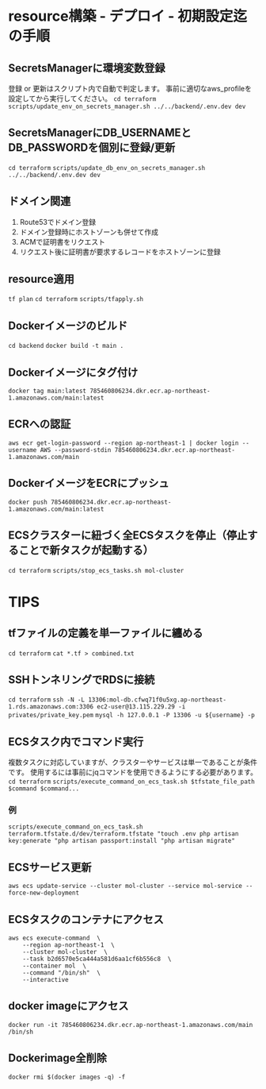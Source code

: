 # resource構築 - デプロイ - 初期設定迄の手順

## SecretsManagerに環境変数登録
登録 or 更新はスクリプト内で自動で判定します。
事前に適切なaws_profileを設定してから実行してください。
`cd terraform`
`scripts/update_env_on_secrets_manager.sh ../../backend/.env.dev dev`

## SecretsManagerにDB_USERNAMEとDB_PASSWORDを個別に登録/更新
`cd terraform`
`scripts/update_db_env_on_secrets_manager.sh ../../backend/.env.dev dev`

## ドメイン関連
1. Route53でドメイン登録
2. ドメイン登録時にホストゾーンも併せて作成
3. ACMで証明書をリクエスト
4. リクエスト後に証明書が要求するレコードをホストゾーンに登録

## resource適用
`tf plan`
`cd terraform`
`scripts/tfapply.sh`

## Dockerイメージのビルド
`cd backend`
`docker build -t main .`

## Dockerイメージにタグ付け
`docker tag main:latest 785460806234.dkr.ecr.ap-northeast-1.amazonaws.com/main:latest`

## ECRへの認証
`aws ecr get-login-password --region ap-northeast-1 | docker login --username AWS --password-stdin 785460806234.dkr.ecr.ap-northeast-1.amazonaws.com/main`

## DockerイメージをECRにプッシュ
`docker push 785460806234.dkr.ecr.ap-northeast-1.amazonaws.com/main:latest`

## ECSクラスターに紐づく全ECSタスクを停止（停止することで新タスクが起動する）
`cd terraform`
`scripts/stop_ecs_tasks.sh mol-cluster`

# TIPS
## tfファイルの定義を単一ファイルに纏める
`cd terraform`
`cat *.tf > combined.txt`

## SSHトンネリングでRDSに接続
`cd terraform`
`ssh -N -L 13306:mol-db.cfwq71f0u5xg.ap-northeast-1.rds.amazonaws.com:3306 ec2-user@13.115.229.29 -i privates/private_key.pem`
`mysql -h 127.0.0.1 -P 13306 -u ${username} -p`

## ECSタスク内でコマンド実行
複数タスクに対応していますが、クラスターやサービスは単一であることが条件です。
使用するには事前にjqコマンドを使用できるようにする必要があります。
`cd terraform`
`scripts/execute_command_on_ecs_task.sh $tfstate_file_path $command $command...`
### 例
`scripts/execute_command_on_ecs_task.sh terraform.tfstate.d/dev/terraform.tfstate "touch .env php artisan key:generate "php artisan passport:install "php artisan migrate"`

## ECSサービス更新
`aws ecs update-service --cluster mol-cluster --service mol-service --force-new-deployment`

## ECSタスクのコンテナにアクセス
```
aws ecs execute-command  \
    --region ap-northeast-1  \
    --cluster mol-cluster  \
    --task b2d6570e5ca444a581d6aa1cf6b556c8  \
    --container mol  \
    --command "/bin/sh"  \
    --interactive
```

## docker imageにアクセス
`docker run -it 785460806234.dkr.ecr.ap-northeast-1.amazonaws.com/main /bin/sh`

## Dockerimage全削除
`docker rmi $(docker images -q) -f`